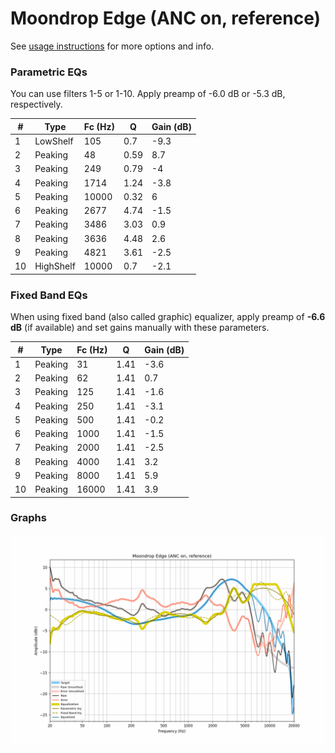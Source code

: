 # Moondrop Edge (ANC on, reference)
See [usage instructions](https://github.com/jaakkopasanen/AutoEq#usage) for more options and info.

### Parametric EQs
You can use filters 1-5 or 1-10. Apply preamp of -6.0 dB or -5.3 dB, respectively.

|   # | Type      |   Fc (Hz) |    Q |   Gain (dB) |
|-----|-----------|-----------|------|-------------|
|   1 | LowShelf  |       105 | 0.7  |        -9.3 |
|   2 | Peaking   |        48 | 0.59 |         8.7 |
|   3 | Peaking   |       249 | 0.79 |        -4   |
|   4 | Peaking   |      1714 | 1.24 |        -3.8 |
|   5 | Peaking   |     10000 | 0.32 |         6   |
|   6 | Peaking   |      2677 | 4.74 |        -1.5 |
|   7 | Peaking   |      3486 | 3.03 |         0.9 |
|   8 | Peaking   |      3636 | 4.48 |         2.6 |
|   9 | Peaking   |      4821 | 3.61 |        -2.5 |
|  10 | HighShelf |     10000 | 0.7  |        -2.1 |

### Fixed Band EQs
When using fixed band (also called graphic) equalizer, apply preamp of **-6.6 dB** (if available) and set gains manually with these parameters.

|   # | Type    |   Fc (Hz) |    Q |   Gain (dB) |
|-----|---------|-----------|------|-------------|
|   1 | Peaking |        31 | 1.41 |        -3.6 |
|   2 | Peaking |        62 | 1.41 |         0.7 |
|   3 | Peaking |       125 | 1.41 |        -1.6 |
|   4 | Peaking |       250 | 1.41 |        -3.1 |
|   5 | Peaking |       500 | 1.41 |        -0.2 |
|   6 | Peaking |      1000 | 1.41 |        -1.5 |
|   7 | Peaking |      2000 | 1.41 |        -2.5 |
|   8 | Peaking |      4000 | 1.41 |         3.2 |
|   9 | Peaking |      8000 | 1.41 |         5.9 |
|  10 | Peaking |     16000 | 1.41 |         3.9 |

### Graphs
![](./Moondrop%20Edge%20(ANC%20on,%20reference).png)
